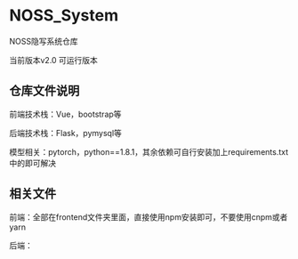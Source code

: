 # NOSS_System

NOSS隐写系统仓库

当前版本v2.0 可运行版本



## 仓库文件说明

前端技术栈：Vue，bootstrap等

后端技术栈：Flask，pymysql等

模型相关：pytorch，python==1.8.1，其余依赖可自行安装加上requirements.txt中的即可解决



## 相关文件

前端：全部在frontend文件夹里面，直接使用npm安装即可，不要使用cnpm或者yarn

后端：


